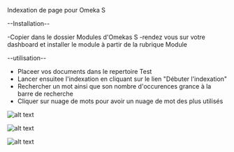 ﻿ Indexation de page pour Omeka S


--Installation--

-Copier dans le dossier Modules d'Omekas S
-rendez vous sur votre dashboard et installer le module à partir de la rubrique Module



--utilisation--

- Placeer vos documents dans le repertoire Test
- Lancer ensuitee l'indexation en cliquant sur le lien "Débuter l'indexation" 
- Rechercher un mot ainsi que son nombre d'occurences grance à la barre de recherche 
- Cliquer sur nuage de mots pour avoir un nuage de mot des plus utilisés 


![alt text](C:\Users\Zack.Zack-PC\Desktop\Module_Indexation\capture.jpg)


![alt text](C:\Users\Zack.Zack-PC\Desktop\Module_Indexation\recherche.jpg)


![alt text](C:\Users\Zack.Zack-PC\Desktop\Module_Indexation\capture.jpg)
